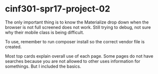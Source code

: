 # cinf301-spr17-project-02

The only important thing is to know the Materialize drop down when the browser is not full screened does not work. Still trying to debug, not sure why their mobile class is being difficult.

To use, remember to run composer install so the correct vendor file is created.

Most top cards explain overall use of each page. Some pages do not have searches because you are not allowed to other uses information for somethings. But I included the basics.
